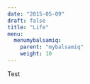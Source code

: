 ```yaml
---
date: "2015-05-09"
draft: false
title: "Life"
menu: 
  menumybalsamiq:
    parent: "mybalsamiq"
    weight: 10
---
```


Test
